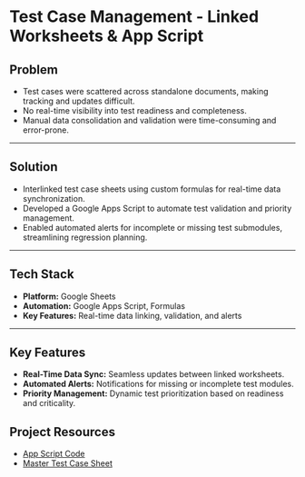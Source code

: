 # **Test Case Management - Linked Worksheets & App Script**  

## **Problem**  
- Test cases were scattered across standalone documents, making tracking and updates difficult.  
- No real-time visibility into test readiness and completeness.  
- Manual data consolidation and validation were time-consuming and error-prone.  

---

## **Solution**  
- Interlinked test case sheets using custom formulas for real-time data synchronization.  
- Developed a Google Apps Script to automate test validation and priority management.  
- Enabled automated alerts for incomplete or missing test submodules, streamlining regression planning.  

---

## **Tech Stack**  
- **Platform:** Google Sheets  
- **Automation:** Google Apps Script, Formulas  
- **Key Features:** Real-time data linking, validation, and alerts  

---

## **Key Features**  
- **Real-Time Data Sync:** Seamless updates between linked worksheets.  
- **Automated Alerts:** Notifications for missing or incomplete test modules.  
- **Priority Management:** Dynamic test prioritization based on readiness and criticality.  


## **Project Resources**
- [App Script Code](./docs/TC_AppScript.java)  
- [Master Test Case Sheet](https://docs.google.com/spreadsheets/d/1dvx_a2qMpUCsmJljF9rhgPhqlST-HyJKA2Ylgbvgq-U/edit?pli=1&gid=1546148953#gid=1546148953)
